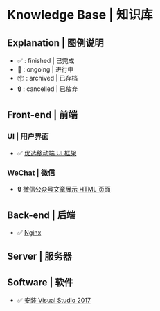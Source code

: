 # Knowledge Base | 知识库

## Explanation | 图例说明

- :white_check_mark: : finished | 已完成
- :construction: : ongoing | 进行中
- :package: : archived | 已存档
- :lock: : cancelled | 已放弃

## Front-end | 前端

### UI | 用户界面

- :white_check_mark: [优选移动端 UI 框架](https://github.com/Dream4ever/knowledge-base/issues/10)

### WeChat | 微信

- :lock: [微信公众号文章展示 HTML 页面](https://github.com/Dream4ever/knowledge-base/issues/1)

## Back-end | 后端

- :white_check_mark: [Nginx](https://github.com/Dream4ever/knowledge-base/issues/12)

## Server | 服务器

## Software | 软件

- :white_check_mark: [安装 Visual Studio 2017](https://github.com/Dream4ever/knowledge-base/issues/11)

